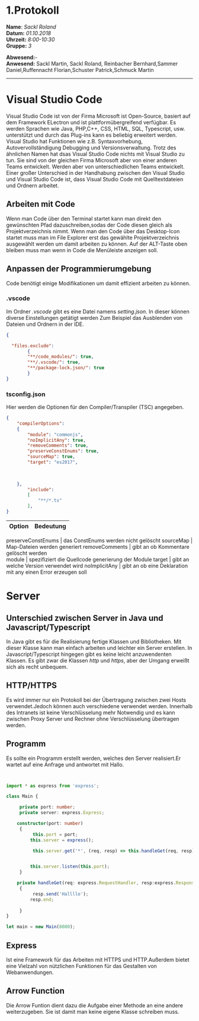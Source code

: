 # 1.Protokoll  
  
  **Name**:  *Sackl Roland*  
  **Datum:** *01.10.2018*  
  **Uhrzeit:** *8:00-10:30*  
  **Gruppe:** *3*  
  
  **Abwesend:**-   
  **Anwesend:**   Sackl Martin, Sackl Roland, Reinbacher Bernhard,Sammer Daniel,Ruffennacht Florian,Schuster Patrick,Schmuck Martin
   

----------------------------


# Visual Studio Code
Visual Studio Code ist von der Firma Microsoft ist Open-Source, basiert auf dem Framework ELectron und ist plattformübergreifend verfügbar. 
Es werden Sprachen wie Java, PHP,C++, CSS, HTML, SQL, Typescript, usw. unterstützt und durch das Plug-ins kann es beliebig erweitert werden. Visual Studio hat Funktionen wie z.B. Syntaxvorhebung, Autovervollständigung Debugging und Versionsverwaltung.
Trotz des ähnlichen Namen hat dsas Visual Studio Code nichts mit Visual Studio zu tun. Sie sind von der gleichen Firma Microsoft aber von einer anderen Teams entwickelt. Werden aber von unterschiedlichen Teams entwickelt. Einer großer Unterschied in der Handhabung zwischen den Visual Studio und Visual Studio Code ist, dass Visual Studio Code mit Quelltextdateien und Ordnern arbeitet.  


## Arbeiten mit Code


Wenn man Code über den Terminal startet kann man direkt den gewünschten Pfad dazuschreiben,sodas der Code diesen gleich als Projektverzeichnis nimmt. Wenn man den Code über das Desktop-Icon startet muss man im File Explorer erst das gewählte Projektverzeichnis ausgewählt werden um damit arbeiten zu können. Auf der ALT-Taste oben bleiben muss man wenn in Code die Menüleiste anzeigen soll.

## Anpassen der Programmierumgebung
Code  benötigt einige Modifikationen um damit effizient arbeiten zu können. 

### .vscode
Im Ordner *.vscode*  gibt es eine Datei namens *setting.json*.
In dieser können diverse Einstellungen getätigt werden
Zum Beispiel das Ausblenden von Dateien und Ordnern in der IDE.

```json
{

  "files.exclude":
        {
        "**/code_modules/": true,
        "**/.vscode/": true,
        "**/package-lock.json/": true
        }
}
```

### tsconfig.json
Hier werden die Optionen für den Compiler/Transpiler (TSC) angegeben.
```json 
{
    "compilerOptions": 
    {
        "module": "commonjs",
        "noImplicitAny": true,
        "removeComments": true,
        "preserveConstEnums": true,
        "sourceMap": true,
        "target": "es2017",
      
           

    },
        "include": 
        [
            "**/*.ts"
        ],
}  
```


Option | Bedeutung  
---- | ---------  
 
preserveConstEnums | das ConstEnums werden nicht gelöscht 
sourceMap |   Map-Dateien werden generiert
removeComments | gibt an ob Kommentare gelöscht werden  
module | spezifiziert die Quellcode generierung der Module 
target | gibt an welche Version verwendet wird
noImplicitAny | gibt an ob eine Deklaration mit any einen Error erzeugen soll  



# Server
## Unterschied zwischen Server in Java und Javascript/Typescript
In Java gibt es für die Realisierung fertige Klassen und Bibliotheken. Mit dieser Klasse kann man einfach arbeiten und leichter   ein Server erstellen.
In Javascript/Typescript hingegen gibt es keine leicht anzuwendenten Klassen. Es gibt zwar die Klassen *http* und *https*, aber der Umgang erweißt sich als recht unbequem.
## HTTP/HTTPS
Es wird immer nur ein Protokoll bei der Übertragung zwischen zwei Hosts verwendet.Jedoch können auch verschiedene verwendet werden. Innerhalb des Intranets ist keine Verschlüsselung mehr Notwendig und es kann zwischen Proxy Server und Rechner ohne Verschlüsselung übertragen werden.
## Programm
Es sollte ein Programm erstellt werden, welches den Server realisiert.Er wartet auf eine Anfrage und  antwortet mit Hallo. 
```typescript  


import * as express from 'express';

class Main {

     private port: number;
     private server: express.Express;

    constructor(port: number) 
     {
          this.port = port;
         this.server = express();

          this.server.get('*', (req, resp) => this.handleGet(req, resp));


         this.server.listen(this.port);
     }

    private handleGet(req: express.RequestHandler, resp:express.Response) 
     {
          resp.send('Hallllo');
         resp.end;
     
     }
}

let main = new Main(8080);  
```

## Express 
Ist eine Framework für das Arbeiten mit HTTPS und HTTP.Außerdem bietet eine Vielzahl von nützlichen Funktionen für das Gestalten von Webanwendungen.
## Arrow Function 
Die Arrow Funtion dient dazu die Aufgabe einer Methode an eine andere weiterzugeben. Sie ist damit man keine eigene Klasse schreiben muss.
